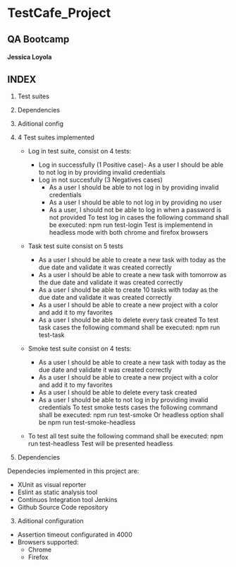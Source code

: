# TestCafe_Project 
## QA Bootcamp 
#### Jessica Loyola

## INDEX

1. Test suites
2. Dependencies
3. Aditional config

1. 4 Test suites implemented

    - Log in test suite, consist on 4 tests:
        - Log in successfully (1 Positive case)- As a user I should be able to not log in by providing invalid credentials
        - Log in not succesfully (3 Negatives cases)
            - As a user I should be able to not log in by providing invalid credentials 
            - As a user I should be able to not log in by providing no user
            - As a user, I should not be able to log in when a password is not provided 
        To test log in cases the following command shall be executed: npm run test-login
        Test is implementend in headless mode with both chrome and firefox browsers

    - Task test suite consist on 5 tests
        - As a user I should be able to create a new task with today as the due date and validate it was created correctly
        - As a user I should be able to create a new task with tomorrow as the due date and validate it was created correctly
        - As a user I should be able to create 10 tasks with today as the due date and validate it was created correctly
        - As a user I should be able to create a new project with a color and add it to my favorites
        - As a user I should be able to delete every task created
    To test task cases the following command shall be executed: npm run test-task 

    - Smoke test suite consist on 4 tests:
        - As a user I should be able to create a new task with today as the due date and validate it was created correctly
        - As a user I should be able to create a new project with a color and add it to my favorites
        - As a user I should be able to delete every task created
        - As a user I should be able to not log in by providing invalid credentials
    To test smoke tests cases the following command shall be executed: npm run test-smoke 
    Or headless option shall be npm run test-smoke-headless

    - To test all test suite the following command shall be executed: npm run test-headless
    Test will be presented headless

2. Dependencies

Dependecies implemented in this project are:
- XUnit as visual reporter
- Eslint as static analysis tool 
- Continuos Integration tool Jenkins
- Github Source Code repository


3. Aditional configuration

- Assertion timeout configurated in 4000
- Browsers supported:
    - Chrome
    - Firefox







